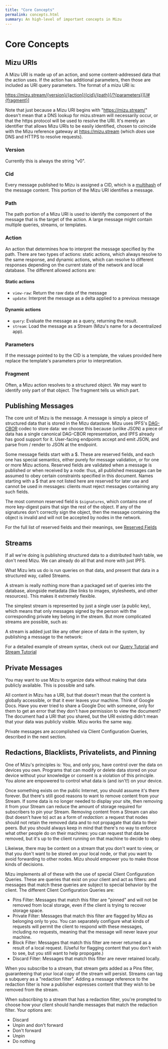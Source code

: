 ```yaml
---
title: "Core Concepts"
permalink: concepts.html
summary: An high-level of important concepts in Mizu
---
```


# Core Concepts

## Mizu URIs

A Mizu URI is made up of an action, and some content-addressed data that the action uses. If the action has additional parameters, then those are included as URI query parameters. The format of a mizu URI is:

https://mizu.stream/{version}/{action]/{cid}/{path}[/?{parameters}][/#{fragment}]

Note that just because a Mizu URI begins with "https://mizu.stream/" doesn't mean that a DNS lookup for mizu.stream will necessarily occur, or that the https protocol will be used to resolve the URI. It's merely an identifier that allows Mizu URIs to be easily identified, chosen to coincide with the Mizu reference gateway at https://mizu.stream (which *does* use DNS and HTTPS to resolve requests).

### Version

Currently this is always the string "v0".

### Cid

Every message published to Mizu is assigned a CID, which is a [multihash](https://multiformats.io/multihash/) of the message content. This portion of the Mizu URI identifies a message.

### Path

The path portion of a Mizu URI is used to identify the component of the message that is the target of the action. A large message might contain multiple queries, streams, or templates. 

### Action

An action that determines how to interpret the message specified by the path. There are two types of actions: static actions, which always resolve to the same response, and dynamic actions, which can resolve to different responses depending on the current state of the network and local database. The different allowed actions are:

#### Static actions
- `view-raw`: Return the raw data of the message
- `update`: Interpret the message as a delta applied to a previous message

#### Dynamic actions
- `query`: Evaluate the message as a query, returning the result.
- `stream`: Load the message as a Stream (Mizu's name for a decentralized app).

### Parameters

If the message pointed to by the CID is a template, the values provided here replace the template's parameters prior to interpretation.

### Fragment

Often, a Mizu action resolves to a structured object. We may want to identify only part of that object. The fragment tells us which part.

## Publishing Messages

The core unit of Mizu is the message. A message is simply a piece of structured data that is stored in the Mizu datastore. Mizu uses IPFS's [DAG-CBOR](https://ipld.io/docs/codecs/known/dag-cbor/) codec to store data: we choose this because (unlike JSON) a piece of data has a single canonical DAG-CBOR representation, and IPFS already has good support for it. User-facing endpoints accept and emit JSON, and parse from / render to JSON at the endpoint.

Some message fields start with a $. These are reserved fields, and each one has special semantics, either purely for message validation, or for one or more Mizu actions. Reserved fields are validated when a message is published or when received by a node: thus, all published messages can be assumed to obey certain constraints specified in this document. Names starting with a $ that are not listed here are reserved for later use and cannot be used in messages: clients must reject messages containing any such fields.

The most common reserved field is `$signatures`, which contains one of more key-digest pairs that sign the rest of the object. If any of the signatures don't correctly sign the object, then the message containing the object is invalid and will not be accepted by nodes in the network.

For the full list of reserved fields and their meanings, see [Reserved Fields](./reserved_fields)

## Streams

If all we're doing is publishing structured data to a distributed hash table, we don't need Mizu. We can already do all that and more with just IPFS.

What Mizu lets us do is run queries on that data, and present that data in a structured way, called Streams.

A stream is really nothing more than a packaged set of queries into the database, alongside metadata (like links to images, stylesheets, and other resources). This makes it extremely flexible.

The simplest stream is represented by just a single user (a public key), which means that only messages signed by the person with the corresponding private key belong in the stream. But more complicated streams are possible, such as:

A stream is added just like any other piece of data in the system, by publishing a message to the network:

For a detailed example of stream syntax, check out our [Query Tutorial](./tutorial) and [Stream Tutorial](./streams)

## Private Messages

You may want to use Mizu to organize data without making that data publicly available. This is possible and safe.

All content in Mizu has a URI, but that doesn't mean that the content is globally accessible, or that it ever leaves your machine. Think of Google Docs. Have you ever tried to share a Google Doc with someone, only for them to get an error that they don't have permission to view the document? The document had a URI that you shared, but the URI existing didn't mean that your data was publicly visible. Mizu works the same way.

Private messages are accomplished via Client Configuration Queries, described in the next section.

## Redactions, Blacklists, Privatelists, and Pinning

One of Mizu's principles is: You, and only you, have control over the data on devices you own. Programs that can modify or delete data stored on your device without your knowledge or consent is a violation of this principle. You alone are empowered to control what data is (and isn't!) on your device.

Once something exists on the public Internet, you should assume it's there forever. But there's still good reasons to want to remove content from your Stream. If some data is no longer needed to display your site, then removing it from your Stream can reduce the amount of storage required for subscribers to pin your Stream. Removing content from a Stream can also (but doesn't have to) act as a form of *redaction*: a request that nodes should not retain the removed data and to not propagate that data to their peers. But you should always keep in mind that there's no way to enforce what other people do on their machines: you can request that data be removed, but it's up to the client running on that machine to decide to obey.

Likeiwse, there may be content on a stream that you don't want to view, or that you don't want to be stored on your local node, or that you want to avoid forwarding to other nodes. Mizu should empower you to make those kinds of decisions.

Mizu implements all of these with the use of special Client Configuration Queries. These are queries that exist on your client and act as filters: and messages that match these queries are subject to special behavior by the client. The different Client Configuration Queries are:

- Pins Filter: Messages that match this filter are "pinned" and will not be removed from local storage, even if the client is trying to recover storage space.
- Private Filter: Messages that match this filter are flagged by Mizu as belonging only to you. You can separately configure what kinds of requests will permit the client to respond with these messages, including *no* requests, meaning that the message will never leave your machine.
- Block Filter: Messages that match this filter are never returned as a result of a local request. (Useful for flagging content that you don't wish to see, but you still want to help propogate.)
- Discard Filter: Messages that match this filter are never retained locally. 

When you subscribe to a stream, that stream gets added as a Pins filter, guaranteeing that your local copy of the stream will persist. Streams can tag a subquery as a "redaction filter". Adding a message reference to the redaction filter is how a publisher expresses content that they wish to be removed from the stream.

When subscribing to a stream that has a redaction filter, you're prompted to choose how your client should handle messages that match the redaction filter. Your options are:

- Discard
- Unpin and don't forward
- Don't forward
- Unpin
- Do nothing
  

